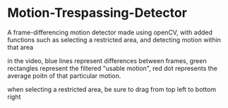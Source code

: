 # Motion-Trespassing-Detector
A frame-differencing motion detector made using openCV, with added functions such as selecting a restricted area, and detecting motion within that area

in the video, blue lines represent differences between frames, green rectangles represent the filtered "usable motion", red dot represents the average poitn of that particular motion.

when selecting a restricted area, be sure to drag from top left to bottom right
